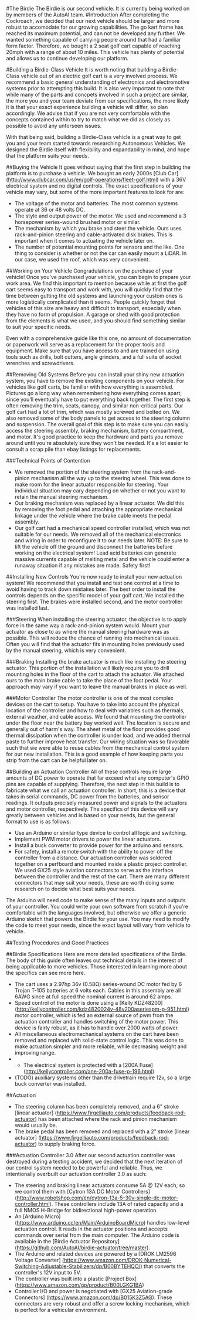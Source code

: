 #The Birdie
The Birdie is our second vehicle. It is currently being worked on by members of the AutoAI team.
#Introduction
After completing the Cockroach, we decided that our next vehicle should be larger and more robust to accomodate for our growing capabilities. The go kart frame has reached its maximum potential, and can not be developed any further. We wanted something capable of carrying people around that had a familiar form factor. Therefore, we bought a 2 seat golf cart capable of reaching 20mph with a range of about 10 miles. This vehicle has plenty of potential and allows us to continue developing our platform.

#Building a Birdie-Class Vehicle
It is worth noting that building a Birdie-Class vehicle out of an electric golf cart is a very involved process. We recommend a basic general understanding of electronics and electromotive systems prior to attempting this build. It is also very important to note that while many of the parts and concpets involved in such a project are similar, the more you and your team deviate from our specifications, the more likely it is that your exact experience building a vehicle will differ, so plan accordingly. We advise that if you are not very comfortable with the concepts contained within to try to match what we did as closely as possible to avoid any unforseen issues.

With that being said, building a Birdie-Class vehicle is a great way to get you and your team started towards researching Autonomous Vehicles. We designed the Birdie itself with flexibility and expandability in mind, and hope that the platform suits your needs. 

##Buying the Vehicle
It goes without saying that the first step in building the platform is to purchase a vehicle. We bought an early 2000s [Club Car] (http://www.clubcar.com/us/en/golf-operations/fleet-golf.html) with a 36V electrical system and no digital controls. The exact specifications of your vehicle may vary, but some of the more important features to look for are:
- The voltage of the motor and batteries. The most common systems operate at 36 or 48 volts DC.
- The style and output power of the motor. We used and recommend a 3 horsepower series-wound brushed motor or similar.
- The mechanism by which you brake and steer the vehicle. Ours uses rack-and-pinion steering and cable-activated disk brakes. This is important when it comes to actuating the vehicle later on.
- The number of potential mounting points for sensors and the like. One thing to consider is whether or not the car can easily mount a LiDAR. In our case, we used the roof, which was very convenient.

##Working on Your Vehicle
Congradulations on the purchase of your vehicle!
Once you've purchased your vehicle, you can begin to prepare your work area. We find this important to mention because while at first the golf cart seems easy to transport and work with, you will quickly find that the time between gutting the old systems and launching your custom ones is more logistically complicated than it seems. People quickly forget that vehicles of this size are heavy and difficult to transport, especially when they have no form of propulsion. A garage or shed with good protection from the elements is what we used, and you should find something similar to suit your specific needs.

Even with a comprehensive guide like this one, no amount of documentation or paperwork will serve as a replacement for the proper tools and equipment. Make sure that you have access to and are trained on using tools such as drills, bolt cutters, angle grinders, and a full suite of socket wrenches and screwdrivers.

##Removing Old Systems
Before you can install your shiny new actuation system, you have to remove the existing components on your vehicle. For vehicles like golf carts, be familiar with how everything is assembled. Pictures go a long way when remembering how everything comes apart, since you'll eventually have to put everything back together. The first step is often removing the trim, seats, canopy, and similar non-critical parts. Our golf cart had a lot of trim, which was mostly screwed and bolted on. We also removed some of the body panels to get access to the steering column and suspension. The overall goal of this step is to make sure you can easily access the steering assembly, braking mechanism, battery compartment, and motor. It's good practice to keep the hardware and parts you remove around until you're absolutely sure they won't be needed. It's a lot easier to consult a scrap pile than ebay listings for replacements.

###Technical Points of Contention
- We removed the portion of the steering system from the rack-and-pinion mechanism all the way up to the steering wheel. This was done to make room for the linear actuator responsible for steering. Your individual situation may cary depending on whether or not you want to retain the manual steering mechanism.
- Our braking mechanism was replaced by a linear actuator. We did this by removing the foot pedal and attaching the appropriate mechanical linkage under the vehicle where the brake cable meets the pedal assembly.
- Our golf cart had a mechanical speed controller installed, which was not suitable for our needs. We removed all of the mechanical electronics and wiring in order to reconfigure it to our needs later. NOTE: Be sure to lift the vehicle off the ground and disconnect the batteries before working on the electrical system! Lead acid batteries can generate massive currents capable of melting metal and the vehicle could enter a runaway situation if any mistakes are made. Safety first!

##Installing New Controls
You're now ready to install your new actuation system! We recommend that you install and test one control at a time to avoid having to track down mistakes later. The best order to install the controls depends on the specific model of your golf cart. We installed the steering first. The brakes were installed second, and the motor controller was installed last.

###Steering
When installing the steering actuator, the objective is to apply force in the same way a rack-and-pinion system would. Mount your actuator as close to as where the manual steering hardware was as possible. This will reduce the chance of running into mechanical issues. Often you will find that the actuator fits in mounting holes previously used by the manual steering, which is very convenient.

###Braking
Installing the brake actuator is much like installing the steering actuator. This portion of the installation will likely require you to drill mounting holes in the floor of the cart to attach the actuator. We attached ours to the main brake cable to take the place of the foot pedal. Your approach may vary if you want to leave the manual brakes in place as well.

###Motor Controller
The motor controller is one of the most complex devices on the cart to setup. You have to take into account the physical location of the controller and how to deal with variables such as thermals, external weather, and cable access. We found that mounting the controller under the floor near the battery bay worked well. The location is secure and generally out of harm's way. The sheet metal of the floor provides good thermal dissipation when the controller is under load, and we added thermal paste to further improve heat transfer. Our wiring situation was so favorable such that we were able to reuse cables from the mechanical control system for our new installation. This is a good example of how keeping parts you strip from the cart can be helpful later on.

##Building an Actuation Controller
All of these controls require large amounts of DC power to operate that far exceed what any computer's GPIO pins are capable of supplying. Therefore, the next step in this build is to fabricate what we call an actuation controller. In short, this is a device that takes in serial commands, DC power from the batteries, and sensor readings. It outputs precisely measured power and signals to the actuators and motor controller, respectively. The specifics of this device will vary greatly between vehicles and is based on your needs, but the general format to use is as follows:
- Use an Arduino or similar type device to control all logic and switching.
- Implement PWM motor drivers to power the linear actuators.
- Install a buck converter to provide power for the arduino and sensors.
- For safety, install a remote switch with the ability to power off the controller from a distance.
Our actuation controller was soldered together on a perfboard and mounted inside a plastic project controller. We used GX25 style aviation connectors to serve as the interface between the controller and the rest of the cart. There are many different connectors that may suit your needs, these are worth doing some research on to decide what best suits your needs.

The Arduino will need code to make sense of the many inputs and outputs of your controller. You could write your own software from scratch if you're comfortable with the languages involved, but otherwise we offer a generic Arduino sketch that powers the Birdie for your use. You may need to modify the code to meet your needs, since the exact layout will vary from vehicle to vehicle.

##Testing Procedures and Good Practices

##Birdie Specifications
Here are more detailed specifications of the Birdie. The body of this guide often leaves out technical details in the interest of being applicable to more vehicles. Those interested in learning more about the specifics can see more here.

- The cart uses a 2.97hp 36v (0.58Ω) series-wound DC motor fed by 6 Trojan T-105 batteries at 6 volts each. Cables in this assembly are all 6AWG since at full speed the nominal current is around 62 amps.
- Speed control of the motor is done using a [Kelly KDZ48200] (http://kellycontroller.com/kdz4820024v-48v200aseriespm-p-951.html) motor controller, which is fed an external source of pwm from the actuation controller and handles switching of the motor power. This device is fairly robust, as it has to handle over 2000 watts of power.
- All miscellaneous electromechanical systems on the cart have been removed and replaced with solid-state control logic. This was done to make actuation simpler and more reliable, while decreasing weight and improving range.
- - The electrical system is protected with a [200A Fuse] (http://kellycontroller.com/ane-200a-fuse-p-196.html)
- (TODO) auxiliary systems other than the drivetrain require 12v, so a large buck converter was installed.

##Actuation
- The steering column has been completely removed, and a 6" stroke [linear actuator] (https://www.firgelliauto.com/products/feedback-rod-actuator) has been attached where the rack and pinion mechanism would usually be.
- The brake pedal has been removed and replaced with a 2" stroke [linear actuator] (https://www.firgelliauto.com/products/feedback-rod-actuator) to supply braking force.

###Actuation Controller 3.0
After our second actuation controller was destroyed during a testing accident, we decided that the next iteration of our control system needed to be powerful and reliable. Thus, we intentionally overbuilt our actuation controller 3.0 as such:
- The steering and braking linear actuators consume 5A @ 12V each, so we control them with [Cytron 13A DC Motor Controllers] (http://www.robotshop.com/en/cytron-13a-5-30v-single-dc-motor-controller.html). These controllers include 13A of rated capacity and a full NMOS H-Bridge for bidirectional high-power operation.
- An [Arduino Micro] (https://www.arduino.cc/en/Main/ArduinoBoardMicro) handles low-level actuation control. It reads in the actuator positions and accepts commands over serial from the main computer. The Arduino code is available in the [Birdie Actuator Repository] (https://github.com/AutoAI/birdie-actuator/tree/master).
- The Arduino and related devices are powered by a [DROK LM2596 Voltage Converter] (https://www.amazon.com/DROK-Numerical-Switching-Adjustable-Stabilizers/dp/B00BYTEHQO/) that converts the controller's 12V input to 5V.
- The controller was built into a plastic [Project Box] (https://www.amazon.com/gp/product/B00LGKG1BA)
- Controller I/O and power is negotiated with [GX25 Aviation-grade Connectors] (https://www.amazon.com/dp/B015K3Z5AG). These connectors are very robust and offer a screw locking mechanism, which is perfect for a vehicular environment. 
